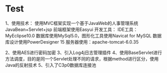 # Test
1、使用技术：
	使用MVC框架实现一个基于JavaWeb的人事管理系统
	JavaBean+Servlet+jsp
	前端框架使用Easyui
开发工具：
	IDE工具：MyEclipse10.0
	数据库使用MySql5.0，图形化工具使用Navicat for MySQL 数据库设计使用PowerDesigner 15
	服务器使用：apache-tomcat-6.0.35 
	
	
2、使用AES进行密码加密
3、引入Log4j日志管理插件	
4、使用BaseServlet进行方法调度，目的是同一个Servlet处理不同的请求，根据method进行区分，使用Java的反射技术
5、引入了C3p0数据库连接池